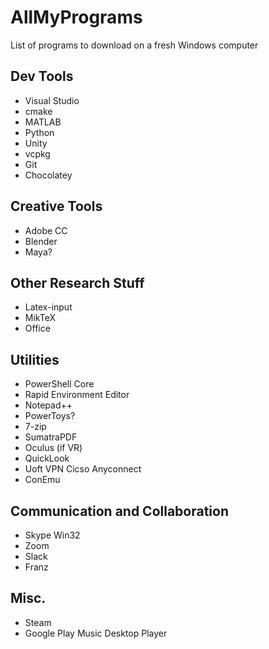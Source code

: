 # AllMyPrograms
List of programs to download on a fresh Windows computer

## Dev Tools

- Visual Studio
- cmake
- MATLAB
- Python
- Unity
- vcpkg
- Git
- Chocolatey

## Creative Tools
- Adobe CC
- Blender
- Maya?

## Other Research Stuff
- Latex-input
- MikTeX
- Office

## Utilities
- PowerShell Core
- Rapid Environment Editor
- Notepad++
- PowerToys?
- 7-zip
- SumatraPDF
- Oculus (if VR)
- QuickLook
- Uoft VPN Cicso Anyconnect
- ConEmu

## Communication and Collaboration
- Skype Win32
- Zoom
- Slack
- Franz

## Misc.
- Steam
- Google Play Music Desktop Player
